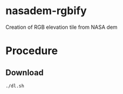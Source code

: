 # nasadem-rgbify
Creation of RGB elevation tile from NASA dem


# Procedure
## Download
```
./dl.sh
```